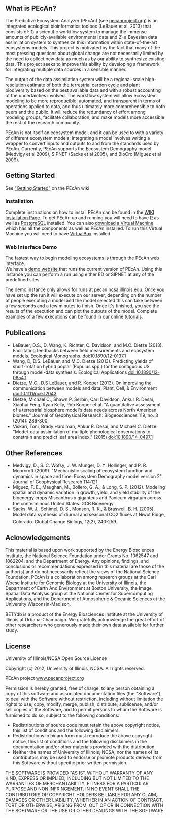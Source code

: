 
## What is PEcAn?

The Predictive Ecosystem Analyzer (PEcAn) (see [pecanproject.org](http://pecanproject.org)) is an integrated ecological bioinformatics toolbox (LeBauer et al, 2013) that consists of: 1) a scientific workflow system to manage the immense amounts of publicly-available environmental data and 2) a Bayesian data assimilation system to synthesize this information within state-of-the-art ecosystems models. This project is motivated by the fact that many of the most pressing questions about global change are not necessarily limited by the need to collect new data as much as by our ability to synthesize existing data. This project seeks to improve this ability by developing a framework for integrating multiple data sources in a sensible manner.

The output of the data assimilation system will be a regional-scale high-resolution estimate of both the terrestrial carbon cycle and plant biodiversity based on the best available data and with a robust accounting of the uncertainties involved. The workflow system will allow ecosystem modeling to be more reproducible, automated, and transparent in terms of operations applied to data, and thus ultimately more comprehensible to both peers and the public. It will reduce the redundancy of effort among modeling groups, facilitate collaboration, and make models more accessible the rest of the research community.

PEcAn is not itself an ecosystem model, and it can be used to with a variety of different ecosystem models; integrating a model involves writing a wrapper to convert inputs and outputs to and from the standards used by PEcAn. Currently, PEcAn supports the Ecosystem Demography model (Medvigy et al 2009), SIPNET (Sacks et al 2005), and BioCro (Miguez et al 2009).

## Getting Started

See ["Getting Started"](https://github.com/PecanProject/pecan/wiki/Getting-started#additional-pecan-modules-and-tools) on the PEcAn wiki 

### Installation

Complete instructions on how to install PEcAn can be found in the [WIKI Installation Page](https://github.com/PecanProject/pecan/wiki/Installing-PEcAn). To get PEcAn up and running you will need to have [R](http://www.r-project.org) as well as [PostgreSQL](http://www.postgresql.org) installed. You can also [download a Virtual Machine](http://isda.ncsa.illinois.edu/download/index.php?project=PEcAn&sort=category) which has all the components as well as PEcAn installed. To run this Virtual Machine you will need to have [VirtualBox](http://virtualbox.org) installed

### Web Interface Demo

The fastest way to begin modeling ecosystems is through the PEcAn web interface.  
We have a [demo website](http://pecan.ncsa.illinois.edu/pecan) that runs the current version of PEcAn. Using this instance you can perform a run using either ED or SIPNET at any of the predefined sites.

The demo instance only allows for runs at pecan.ncsa.illinois.edu. Once you have set up the run it will execute on our server; depending on the number of people executing a model and the model selected this can take between a few seconds and a few minutes to finish. Once it's finished, you see the results of the execution and can plot the outputs of the model. Complete examples of a few executions can be found in our online [tutorials](http://pecanproject.github.io/tutorials.html).

## Publications

* LeBauer, D.S., D. Wang, K. Richter, C. Davidson, and M.C. Dietze (2013). Facilitating feedbacks between field measurements and ecosystem models. Ecological Monographs. [doi:10.1890/12-0137.1](http://dx.doi.org/10.1890/12-0137.1)
* Wang, D, D.S. LeBauer, and M.C. Dietze (2013). Predicting yields of short-rotation hybrid poplar (Populus spp.) for the contiguous US through model-data synthesis. Ecological Applications [doi:10.1890/12-0854.1](http://dx.doi.org/10.1890/12-0854.1)
* Dietze, M.C., D.S LeBauer, and R. Kooper (2013). On improving the communication between models and data. Plant, Cell, & Environment [doi:10.1111/pce.12043](http://dx.doi.org/10.1111/pce.12043)
* Dietze, Michael C., Shawn P. Serbin, Carl Davidson, Ankur R. Desai, Xiaohui Feng, Ryan Kelly, Rob Kooper et al. "A quantitative assessment of a terrestrial biosphere model's data needs across North American biomes." Journal of Geophysical Research: Biogeosciences 119, no. 3 (2014): 286-300.
* Viskari, Toni, Brady Hardiman, Ankur R. Desai, and Michael C. Dietze. "Model-data assimilation of multiple phenological observations to constrain and predict leaf area index." (2015) [doi:10.1890/14-0497.1](http://dx.doi.org/10.1890/14-0497.1)


## Other References

* Medvigy, D., S. C. Wofsy, J. W. Munger, D. Y. Hollinger, and P. R. Moorcroft (2009). "Mechanistic scaling of ecosystem function and dynamics in space and time: Ecosystem Demography model version 2". Journal of Geophysical Research 114:121.
* Miguez, F. E., Maughan, M., Bollero, G. A., & Long, S. P. (2012). Modeling spatial and dynamic variation in growth, yield, and yield stability of the bioenergy crops Miscanthus x giganteus and Panicum virgatum across the conterminous United States. GCB Bioenergy.
* Sacks, W. J., Schimel, D. S., Monson, R. K., & Braswell, B. H. (2005). Model data synthesis of diurnal and seasonal CO2 fluxes at Niwot Ridge, Colorado. Global Change Biology, 12(2), 240-259.

## Acknowledgements

This material is based upon work supported by the Energy Biosciences Institute, the National Science Foundation under Grants No. 1062547 and 1062204, and the Department of Energy. Any opinions, findings, and conclusions or recommendations expressed in this material are those of the author(s) and do not necessarily reflect the views of the National Science Foundation. PEcAn is a collaboration among research groups at the Carl Woese Institute for Genomic Biology at the University of Illinois, the Department of Earth And Environment at Boston University, the Image Spatial Data Analysis group at the National Center for Supercomputing Applications, and the Department of Atmospheric & Oceanic Sciences at the University Wisconsin-Madison.

BETYdb is a product of the Energy Biosciences Institute at the University of Illinois at Urbana-Champaign. We gratefully acknowledge the great effort of other researchers who generously made their own data available for further study.

## License

University of Illinois/NCSA Open Source License

Copyright (c) 2012, University of Illinois, NCSA.  All rights reserved.

PEcAn project
www.pecanproject.org

Permission is hereby granted, free of charge, to any person obtaining a copy of this software and associated documentation files (the  "Software"), to deal with the Software without restriction, including without limitation the rights to use, copy, modify, merge, publish, distribute, sublicense, and/or sell copies of the Software, and to permit persons to whom the Software is furnished to do so, subject to the following conditions:

- Redistributions of source code must retain the above copyright notice, this list of conditions and the following disclaimers.
- Redistributions in binary form must reproduce the above copyright notice, this list of conditions and the following disclaimers in the documentation and/or other materials provided with the distribution.
- Neither the names of University of Illinois, NCSA, nor the names of its contributors may be used to endorse or promote products derived from this Software without specific prior written permission.

THE SOFTWARE IS PROVIDED "AS IS", WITHOUT WARRANTY OF ANY KIND, EXPRESS OR IMPLIED, INCLUDING BUT NOT LIMITED TO THE WARRANTIES OF MERCHANTABILITY, FITNESS FOR A PARTICULAR PURPOSE AND NON INFRINGEMENT. IN NO EVENT SHALL THE CONTRIBUTORS OR COPYRIGHT HOLDERS BE LIABLE FOR ANY CLAIM, DAMAGES OR OTHER LIABILITY, WHETHER IN AN ACTION OF  CONTRACT, TORT OR OTHERWISE, ARISING FROM, OUT OF OR IN CONNECTION WITH THE SOFTWARE OR THE USE OR OTHER DEALINGS WITH THE SOFTWARE.
